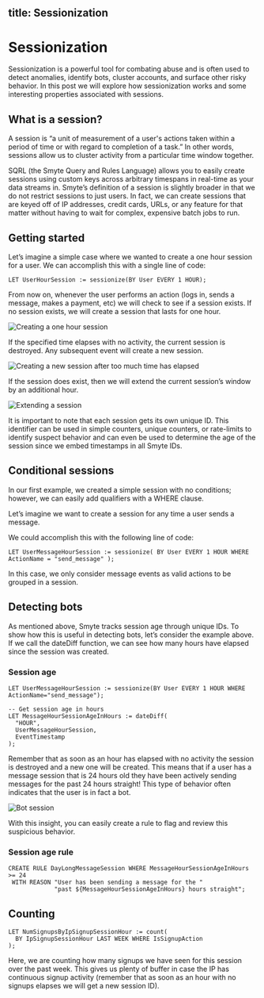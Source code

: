 title: Sessionization
---

# Sessionization

Sessionization is a powerful tool for combating abuse and is often used to detect anomalies, identify bots, cluster accounts, and surface other risky behavior. In this post we will explore how sessionization works and some interesting properties associated with sessions.

## What is a session?

A session is “a unit of measurement of a user's actions taken within a period of time or with regard to completion of a task.” In other words, sessions allow us to cluster activity from a particular time window together.

SQRL (the Smyte Query and Rules Language) allows you to easily create sessions using custom keys across arbitrary timespans in real-time as your data streams in. Smyte’s definition of a session is slightly broader in that we do not restrict sessions to just users. In fact, we can create sessions that are keyed off of IP addresses, credit cards, URLs, or any feature for that matter without having to wait for complex, expensive batch jobs to run.

## Getting started

Let’s imagine a simple case where we wanted to create a one hour session for a user. We can accomplish this with a single line of code:

```
LET UserHourSession := sessionize(BY User EVERY 1 HOUR);
```
 
From now on, whenever the user performs an action (logs in, sends a message, makes a payment, etc) we will check to see if a session exists. If no session exists, we will create a session that lasts for one hour.
	
![Creating a one hour session](../images/session/one_session.jpeg)

If the specified time elapses with no activity, the current session is destroyed. Any subsequent event will create a new session.

![Creating a new session after too much time has elapsed](../images/session/two_sessions.jpeg)

If the session does exist, then we will extend the current session’s window by an additional hour.

![Extending a session](../images/session/extended_session.jpeg)

It is important to note that each session gets its own unique ID. This identifier can be used in simple counters, unique counters, or rate-limits to identify suspect behavior and can even be used to determine the age of the session since we embed timestamps in all Smyte IDs.

## Conditional sessions

In our first example, we created a simple session with no conditions; however, we can easily add qualifiers with a WHERE clause.

Let’s imagine we want to create a session for any time a user sends a message.

We could accomplish this with the following line of code:

```
LET UserMessageHourSession := sessionize( BY User EVERY 1 HOUR WHERE ActionName = "send_message" );
```

In this case, we only consider message events as valid actions to be grouped in a session.

## Detecting bots

As mentioned above, Smyte tracks session age through unique IDs. To show how this is useful in detecting bots, let’s consider the example above. If we call the dateDiff function, we can see how many hours have elapsed since the session was created.

### Session age

```
LET UserMessageHourSession := sessionize(BY User EVERY 1 HOUR WHERE ActionName="send_message");

-- Get session age in hours
LET MessageHourSessionAgeInHours := dateDiff(
  "HOUR", 
  UserMessageHourSession, 
  EventTimestamp
);
```

Remember that as soon as an hour has elapsed with no activity the session is destroyed and a new one will be created. This means that if a user has a message session that is 24 hours old they have been actively sending messages for the past 24 hours straight! This type of behavior often indicates that the user is in fact a bot.

![Bot session](../images/session/bot_session.jpeg)

With this insight, you can easily create a rule to flag and review this suspicious behavior.

### Session age rule

```
CREATE RULE DayLongMessageSession WHERE MessageHourSessionAgeInHours >= 24
 WITH REASON "User has been sending a message for the "
             "past ${MessageHourSessionAgeInHours} hours straight";
 ```
 
<!-- @todo: These features have not been implemented in open-source SQRL (yet!)

## Variance checks

Another interesting way of using sessions is to cluster accounts together and look for relations or anomalous behavior. Let’s imagine we are trying to detect suspect email signups from IP addresses.

```
Email,       Ip,      Timestamp
a@gmail.com, 1.2.3.4, 2018-04-11T04:35:30.143Z
b@gmail.com, 1.2.3.4, 2018-04-11T04:36:30.143Z
c@gmail.com, 1.2.3.4, 2018-04-11T04:37:30.143Z
d@email.com, 1.2.3.4, 2018-04-11T04:38:30.143Z
e@gmail.com, 1.2.3.4, 2018-04-11T04:39:30.143Z
f@gmail.com, 1.2.3.4, 2018-04-11T04:40:30.143Z
```

Notice that all the email addresses here are of a fixed length. This is a common pattern we see when looking for fake accounts. Attackers often use scripts that generate email addresses of a fixed length, albeit with random characters.

We can take advantage of sessions here to segment our data and look for an anomaly like this, since it is extremely atypical for all email addresses to be of the same length.

### Variance in a session

```
LET IpSignupSessionHour := sessionize(BY Ip EVERY 1 HOUR WHERE IsSignupAction);
LET EmailLengthIpSessionVariance := variance(ActorEmailHandleLength GROUP BY IpSignupSession);
```

With two lines of code we can now look at the variance in email lengths across signups for a given IP address!
If we wanted to create a rule to flag this we might want to add a minimum number of signups before considering this risky behavior. All this would require is counting how many total signups we have seen for this signup session.
-->

## Counting

```
LET NumSignupsByIpSignupSessionHour := count(
  BY IpSignupSessionHour LAST WEEK WHERE IsSignupAction
);
```

Here, we are counting how many signups we have seen for this session over the past week. This gives us plenty of buffer in case the IP has continuous signup activity (remember that as soon as an hour with no signups elapses we will get a new session ID).

<!-- @todo: These features have not been implemented in open-source SQRL (yet!)
To tie it all together we can create a rule like this:

## Variance rule

```
LET IpSignupSessionHour := sessionize(BY Ip EVERY 1 HOUR WHERE IsSignupAction);
LET EmailLengthIpSessionVariance := variance(
	ActorEmailHandleLength GROUP BY IpSignupSession
);
LET NumSignupsByIpSignupSessionHour := count(
  BY IpSignupSessionHour LAST WEEK WHERE IsSignupAction
);
CREATE RULE LowVarianceEmailSignup
  WHERE EmailLengthIpSessionVariance < 1
  AND NumSignupsByIpSignupSessionHour > 10
  WITH REASON "We have seen ${NumSignupsByIpSignupSessionHour} signups from "
              "this IP with low variance in email length";

LET IpSignupSessionHour := sessionize(BY Ip EVERY 1 HOUR WHERE IsSignupAction);
LET EmailLengthIpSessionVariance := variance(ActorEmailHandleLength GROUP BY IpSignupSession);
LET NumSignupsByIpSignupSessionHour := count(BY IpSignupSessionHour LAST WEEK WHERE IsSignupAction);
CREATE RULE LowVarianceEmailSignup
  WHERE EmailLengthIpSessionVariance < 1 AND NumSignupsByIpSignupSessionHour > 10
  WITH REASON "We have seen ${NumSignupsByIpSignupSessionHour} signups from this IP "
              "with low variance in email length";
```

## Velocity

The final use case for sessions that we will discuss here revolve around velocities. Velocities allow us to flag the rate or speed of which something is being done. In this example, let’s imagine we are trying to flag users who are making payments too quickly.

This can be done with three lines of code using the velocity function.

```
-- Create hour long session for payments
LET PaymentSessionHour := sessionize(BY User EVERY 1 HOUR WHERE IsPaymentAction);
-- Track how many payments are being made in the current session
LET PaymentSessionSize := count(BY PaymentSessionHour LAST DAY);
-- Calculate velocity / rate at which payments are being made. 
-- The third parameter is the minimum # of events required for us to calculate velocities.
LET PaymentVelocity := velocity(
  PaymentSessionHour, 
  PaymentSessionSize, 
  3
);
```

velocity takes in three arguments - the session, the total size, and the minimum number of events required for us to calculate velocity. Velocities calculated here are the per/hour rate at which the action is occurring.

More often than not you will have some idea of what a risky velocity might be, but sometimes you might not know this offhand or you do not want to statically set this. We can take advantage of Smyte’s streaming statistics to set these thresholds dynamically.

To do this we would use the percentileCheck function. percentileCheck expects two arguments - the percentile to check against and a value.

## Percentile

```
LET PaymentVelocity := velocity(PaymentSession, PaymentSessionSize, 3);
LET IsPaymentVelocity99Percentile := percentileCheck(99, PaymentVelocity);
CREATE RULE 99PercentilePaymentVelocity
  WHERE IsPaymentVelocity99Percentile
  WITH REASON “User is in the 99th percentile for payment velocity: ${PaymentVelocity}”;
```
-->